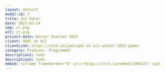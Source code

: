 ```yaml
---
layout: default
modal-id: 7
title: Zot Racer
date: 2023-03-14
img: zr.png
alt: zr.png
project-date: Winter Quarter 2023
client: VGDC at UCI
clientLink: https://itch.io/jam/vgdc-at-uci-winter-2023-games
category: Producer, Programmer
description1: todo
description2: todo
embed: <iframe frameborder="0" src="https://itch.io/embed/1965171" width="208" height="167"><a href="https://elestebann.itch.io/zot-racer">Zot Racer by El Estebann, Charlie Xu, Cole Young, Dev Patel, Naman Khurana, wozzyb, jmtuck, Gabriela A. Lopez</a></iframe>
---
```

